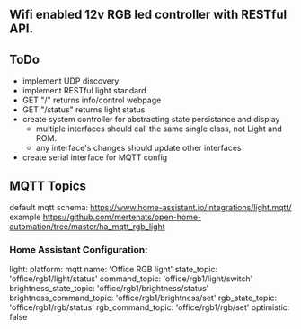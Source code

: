 ## Wifi enabled 12v RGB led controller with RESTful API.

## ToDo
- implement UDP discovery
- implement RESTful light standard
- GET "/" returns info/control webpage
- GET "/status" returns light status
- create system controller for abstracting state persistance and display
  - multiple interfaces should call the same single class, not Light and ROM.
  - any interface's changes should update other interfaces
- create serial interface for MQTT config

## MQTT Topics

default mqtt schema: https://www.home-assistant.io/integrations/light.mqtt/
example https://github.com/mertenats/open-home-automation/tree/master/ha_mqtt_rgb_light

### Home Assistant Configuration:
  light:
    platform: mqtt
    name: 'Office RGB light'
    state_topic: 'office/rgb1/light/status'
    command_topic: 'office/rgb1/light/switch'
    brightness_state_topic: 'office/rgb1/brightness/status'
    brightness_command_topic: 'office/rgb1/brightness/set'
    rgb_state_topic: 'office/rgb1/rgb/status'
    rgb_command_topic: 'office/rgb1/rgb/set'
    optimistic: false